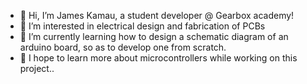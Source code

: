 - 👋 Hi, I’m James Kamau, a student developer @ Gearbox academy!
- 👀 I’m interested in electrical design and fabrication of PCBs
- 🌱 I’m currently learning how to design a schematic diagram of an arduino board, so as to develop one from scratch. 
-  🤞 I hope to learn more about microcontrollers while working on this project..


<!---
lil-dims/lil-dims is a ✨ special ✨ repository because its `README.md` (this file) appears on your GitHub profile.
You can click the Preview link to take a look at your changes.
--->
